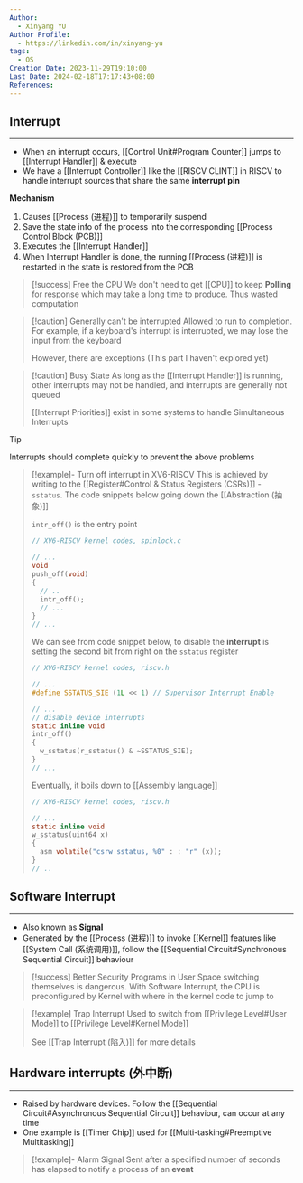 ```yaml
---
Author:
  - Xinyang YU
Author Profile:
  - https://linkedin.com/in/xinyang-yu
tags:
  - OS
Creation Date: 2023-11-29T19:10:00
Last Date: 2024-02-18T17:17:43+08:00
References: 
---
```

## Interrupt
---
- When an interrupt occurs, [[Control Unit#Program Counter]] jumps to [[Interrupt Handler]] & execute 
- We have a [[Interrupt Controller]] like the [[RISCV CLINT]] in RISCV to handle interrupt sources that share the same **interrupt pin**

**Mechanism**
1. Causes [[Process (进程)]] to temporarily suspend
2. Save the state info of the process into the corresponding [[Process Control Block (PCB)]]
3. Executes the [[Interrupt Handler]]
4. When Interrupt Handler is done, the running [[Process (进程)]] is restarted in the state is restored from the PCB

>[!success] Free the CPU
> We don't need to get [[CPU]] to keep **Polling** for response which may take a long time to produce. Thus wasted computation


>[!caution] Generally can't be interrupted
> Allowed to run to completion. For example, if a keyboard's interrupt is interrupted, we may lose the input from the keyboard
> 
> However, there are exceptions (This part I haven't explored yet)

>[!caution] Busy State
> As long as the [[Interrupt Handler]] is running, other interrupts may not be handled, and interrupts are generally not queued
> 
> [[Interrupt Priorities]] exist in some systems to handle Simultaneous Interrupts

>[!tip]
>Interrupts should complete quickly to prevent the above problems


>[!example]- Turn off interrupt in XV6-RISCV
> This is achieved by writing to the [[Register#Control & Status Registers (CSRs)]] - `sstatus`. The code snippets below going down the [[Abstraction (抽象)]] 
> 
> `intr_off()` is the entry point
> ```c {8} title="spinlock.c"
> // XV6-RISCV kernel codes, spinlock.c
> 
> // ...
> void
> push_off(void)
> {
>   // ..
>   intr_off();
>   // ...
> }
> // ...
> ```
> 
> We can see from code snippet below, to disable the **interrupt** is setting the second bit from right on the `sstatus` register
> ```c {11} title="riscv.h"
> // XV6-RISCV kernel codes, riscv.h
> 
> // ...
> #define SSTATUS_SIE (1L << 1) // Supervisor Interrupt Enable
> 
> // ...
> // disable device interrupts
> static inline void
> intr_off()
> {
>   w_sstatus(r_sstatus() & ~SSTATUS_SIE);
> }
> // ...
> ```
> 
> Eventually, it boils down to [[Assembly language]]
> ```c {7} title="riscv.h"
> // XV6-RISCV kernel codes, riscv.h
> 
> // ...
> static inline void 
> w_sstatus(uint64 x)
> {
>   asm volatile("csrw sstatus, %0" : : "r" (x));
> }
> // ..
> ```

## Software Interrupt
---
- Also known as **Signal**
- Generated by the [[Process (进程)]] to invoke [[Kernel]] features like [[System Call (系统调用)]], follow the [[Sequential Circuit#Synchronous Sequential Circuit]] behaviour

>[!success] Better Security
> Programs in User Space switching themselves is dangerous. With Software Interrupt, the CPU is preconfigured by Kernel with where in the kernel code to jump to

>[!example] Trap Interrupt
> Used to switch from [[Privilege Level#User Mode]] to [[Privilege Level#Kernel Mode]]
> 
> See [[Trap Interrupt (陷入)]] for more details






## Hardware interrupts (外中断)
---
- Raised by hardware devices. Follow the [[Sequential Circuit#Asynchronous Sequential Circuit]] behaviour, can occur at any time
- One example is [[Timer Chip]] used for [[Multi-tasking#Preemptive Multitasking]]

>[!example]- Alarm Signal
> Sent after a specified number of seconds has elapsed to notify a process of an **event**